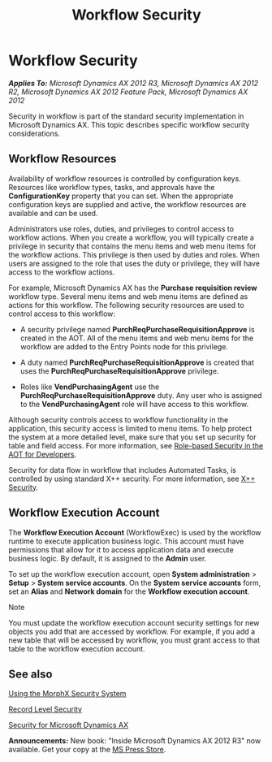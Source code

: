 ﻿---
title: Workflow Security
TOCTitle: Workflow Security
ms:assetid: e7dbce07-e1a0-4d08-9bd5-cb9ccc1766ff
ms:mtpsurl: https://msdn.microsoft.com/en-us/library/Cc641033(v=AX.60)
ms:contentKeyID: 35253224
ms.date: 05/18/2015
mtps_version: v=AX.60
---

# Workflow Security 


_**Applies To:** Microsoft Dynamics AX 2012 R3, Microsoft Dynamics AX 2012 R2, Microsoft Dynamics AX 2012 Feature Pack, Microsoft Dynamics AX 2012_

Security in workflow is part of the standard security implementation in Microsoft Dynamics AX. This topic describes specific workflow security considerations.

## Workflow Resources

Availability of workflow resources is controlled by configuration keys. Resources like workflow types, tasks, and approvals have the **ConfigurationKey** property that you can set. When the appropriate configuration keys are supplied and active, the workflow resources are available and can be used.

Administrators use roles, duties, and privileges to control access to workflow actions. When you create a workflow, you will typically create a privilege in security that contains the menu items and web menu items for the workflow actions. This privilege is then used by duties and roles. When users are assigned to the role that uses the duty or privilege, they will have access to the workflow actions.

For example, Microsoft Dynamics AX has the **Purchase requisition review** workflow type. Several menu items and web menu items are defined as actions for this workflow. The following security resources are used to control access to this workflow:

  - A security privilege named **PurchReqPurchaseRequisitionApprove** is created in the AOT. All of the menu items and web menu items for the workflow are added to the Entry Points node for this privilege.

  - A duty named **PurchReqPurchaseRequisitionApprove** is created that uses the **PurchReqPurchaseRequisitionApprove** privilege.

  - Roles like **VendPurchasingAgent** use the **PurchReqPurchaseRequisitionApprove** duty. Any user who is assigned to the **VendPurchasingAgent** role will have access to this workflow.

Although security controls access to workflow functionality in the application, this security access is limited to menu items. To help protect the system at a more detailed level, make sure that you set up security for table and field access. For more information, see [Role-based Security in the AOT for Developers](role-based-security-in-the-aot-for-developers.md).

Security for data flow in workflow that includes Automated Tasks, is controlled by using standard X++ security. For more information, see [X++ Security](x-security.md).

## Workflow Execution Account

The **Workflow Execution Account** (WorkflowExec) is used by the workflow runtime to execute application business logic. This account must have permissions that allow for it to access application data and execute business logic. By default, it is assigned to the **Admin** user.

To set up the workflow execution account, open **System administration** \> **Setup** \> **System service accounts**. On the **System service accounts** form, set an **Alias** and **Network domain** for the **Workflow execution account**.


> [!NOTE]
> <P>You must update the workflow execution account security settings for new objects you add that are accessed by workflow. For example, if you add a new table that will be accessed by workflow, you must grant access to that table to the workflow execution account.</P>



## See also

[Using the MorphX Security System](using-the-morphx-security-system.md)

[Record Level Security](record-level-security.md)

[Security for Microsoft Dynamics AX](security-for-microsoft-dynamics-ax.md)

  
**Announcements:** New book: "Inside Microsoft Dynamics AX 2012 R3" now available. Get your copy at the [MS Press Store](https://www.microsoftpressstore.com/store/inside-microsoft-dynamics-ax-2012-r3-9780735685109).

